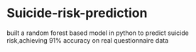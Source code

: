 # Suicide-risk-prediction
built a random forest based model in python to predict suicide risk,achieving 91% accuracy on real questionnaire data
